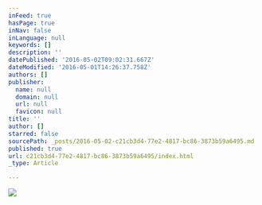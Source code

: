 ```yaml
---
inFeed: true
hasPage: true
inNav: false
inLanguage: null
keywords: []
description: ''
datePublished: '2016-05-02T09:02:31.667Z'
dateModified: '2016-05-01T14:26:37.758Z'
authors: []
publisher:
  name: null
  domain: null
  url: null
  favicon: null
title: ''
author: []
starred: false
sourcePath: _posts/2016-05-02-c21cb3d4-77e2-4817-bc86-3873b59a6495.md
published: true
url: c21cb3d4-77e2-4817-bc86-3873b59a6495/index.html
_type: Article

---
```

![](https://the-grid-user-content.s3-us-west-2.amazonaws.com/e314cb89-9191-4c7f-9cc3-f7d8c3f23ce8.png)